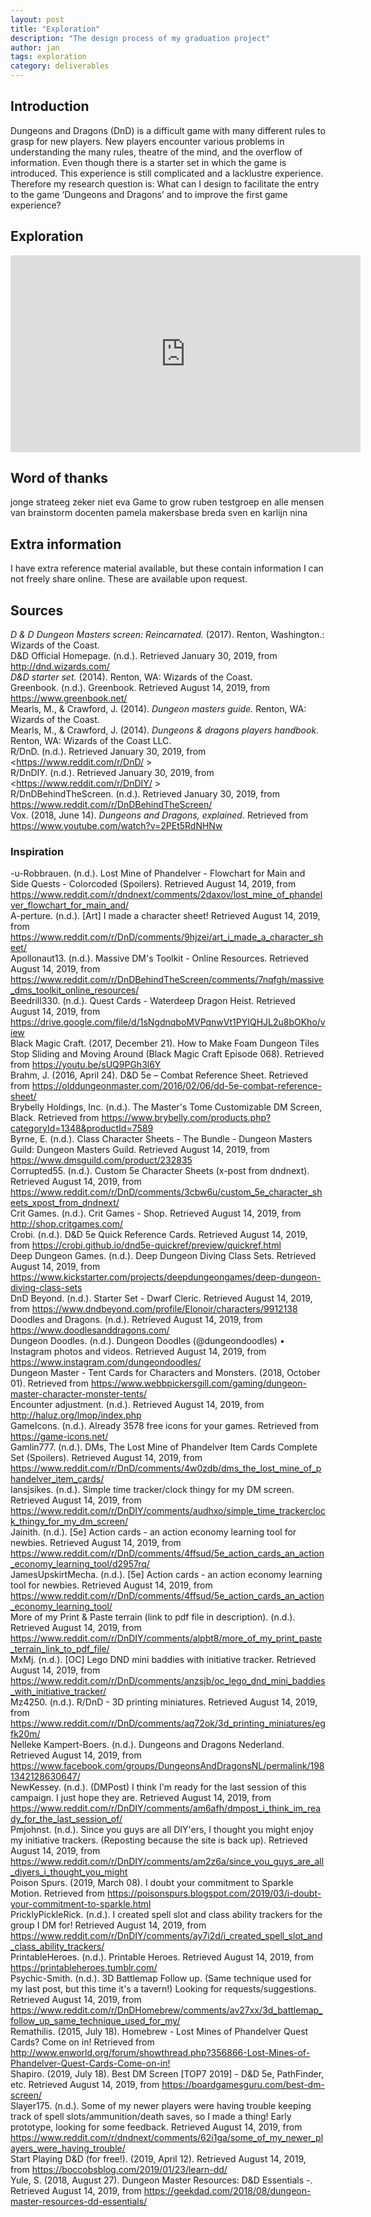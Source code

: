 ```yaml
---
layout: post
title: "Exploration"
description: "The design process of my graduation project"
author: jan
tags: exploration
category: deliverables
---
```


## Introduction

Dungeons and Dragons (DnD) is a difficult game with many different rules to grasp for new players. New players encounter various problems in understanding the many rules, theatre of the mind, and the overflow of information. Even though there is a starter set in which the game is introduced. This experience is still complicated and a lacklustre experience. Therefore my research question is: What can I design to facilitate the entry to the game ‘Dungeons and Dragons’ and to improve the first game experience?

## Exploration

<iframe width="560" height="315" src="https://www.youtube-nocookie.com/embed/1RWs0PQkmgg" frameborder="0" allow="accelerometer; autoplay; encrypted-media; gyroscope; picture-in-picture" allowfullscreen></iframe>

## Word of thanks

jonge strateeg
zeker niet eva
Game to grow
ruben
testgroep en alle mensen van brainstorm
docenten
pamela
makersbase breda
sven en karlijn
nina

## Extra information

I have extra reference material available, but these contain information I can not freely share online. These are available upon request.

## Sources
_D & D Dungeon Masters screen: Reincarnated._ (2017). Renton, Washington.: Wizards of the Coast.  
D&D Official Homepage. (n.d.). Retrieved January 30, 2019, from <http://dnd.wizards.com/>  
_D&D starter set._ (2014). Renton, WA: Wizards of the Coast.  
Greenbook. (n.d.). Greenbook. Retrieved August 14, 2019, from <https://www.greenbook.net/>  
Mearls, M., & Crawford, J. (2014). _Dungeon masters guide._ Renton, WA: Wizards of the Coast.  
Mearls, M., & Crawford, J. (2014). _Dungeons & dragons players handbook._ Renton, WA: Wizards of the Coast LLC.  
R/DnD. (n.d.). Retrieved January 30, 2019, from <https://www.reddit.com/r/DnD/  >  
R/DnDIY. (n.d.). Retrieved January 30, 2019, from <https://www.reddit.com/r/DnDIY/  >  
R/DnDBehindTheScreen. (n.d.). Retrieved January 30, 2019, from <https://www.reddit.com/r/DnDBehindTheScreen/>  
Vox. (2018, June 14). _Dungeons and Dragons, explained._ Retrieved from <https://www.youtube.com/watch?v=2PEt5RdNHNw>


### Inspiration

-u-Robbrauen. (n.d.). Lost Mine of Phandelver - Flowchart for Main and Side Quests - Colorcoded (Spoilers). Retrieved August 14, 2019, from <https://www.reddit.com/r/dndnext/comments/2daxov/lost_mine_of_phandelver_flowchart_for_main_and/>  
A-perture. (n.d.). [Art] I made a character sheet! Retrieved August 14, 2019, from <https://www.reddit.com/r/DnD/comments/9hjzei/art_i_made_a_character_sheet/>  
Apollonaut13. (n.d.). Massive DM's Toolkit - Online Resources. Retrieved August 14, 2019, from <https://www.reddit.com/r/DnDBehindTheScreen/comments/7nqfgh/massive_dms_toolkit_online_resources/>  
Beedrill330. (n.d.). Quest Cards - Waterdeep Dragon Heist. Retrieved August 14, 2019, from <https://drive.google.com/file/d/1sNgdnqboMVPqnwVt1PYIQHJL2u8bOKho/view>  
Black Magic Craft. (2017, December 21). How to Make Foam Dungeon Tiles Stop Sliding and Moving Around (Black Magic Craft Episode 068). Retrieved from <https://youtu.be/sUQ9PGh3l6Y>  
Brahm, J. (2016, April 24). D&D 5e – Combat Reference Sheet. Retrieved from <https://olddungeonmaster.com/2016/02/06/dd-5e-combat-reference-sheet/>  
Brybelly Holdings, Inc. (n.d.). The Master's Tome Customizable DM Screen, Black. Retrieved from <https://www.brybelly.com/products.php?categoryId=1348&productId=7589>  
Byrne, E. (n.d.). Class Character Sheets - The Bundle - Dungeon Masters Guild: Dungeon Masters Guild. Retrieved August 14, 2019, from <https://www.dmsguild.com/product/232835>  
Corrupted55. (n.d.). Custom 5e Character Sheets (x-post from dndnext). Retrieved August 14, 2019, from <https://www.reddit.com/r/DnD/comments/3cbw6u/custom_5e_character_sheets_xpost_from_dndnext/>  
Crit Games. (n.d.). Crit Games - Shop. Retrieved August 14, 2019, from <http://shop.critgames.com/>  
Crobi. (n.d.). D&D 5e Quick Reference Cards. Retrieved August 14, 2019, from <https://crobi.github.io/dnd5e-quickref/preview/quickref.html>  
Deep Dungeon Games. (n.d.). Deep Dungeon Diving Class Sets. Retrieved August 14, 2019, from <https://www.kickstarter.com/projects/deepdungeongames/deep-dungeon-diving-class-sets>  
DnD Beyond. (n.d.). Starter Set - Dwarf Cleric. Retrieved August 14, 2019, from <https://www.dndbeyond.com/profile/Elonoir/characters/9912138>  
Doodles and Dragons. (n.d.). Retrieved August 14, 2019, from <https://www.doodlesanddragons.com/>  
Dungeon Doodles. (n.d.). Dungeon Doodles (@dungeondoodles) • Instagram photos and videos. Retrieved August 14, 2019, from <https://www.instagram.com/dungeondoodles/>  
Dungeon Master - Tent Cards for Characters and Monsters. (2018, October 01). Retrieved from <https://www.webbpickersgill.com/gaming/dungeon-master-character-monster-tents/>  
Encounter adjustment. (n.d.). Retrieved August 14, 2019, from <http://haluz.org/lmop/index.php>  
GameIcons. (n.d.). Already 3578 free icons for your games. Retrieved from <https://game-icons.net/>  
Gamlin777. (n.d.). DMs, The Lost Mine of Phandelver Item Cards Complete Set (Spoilers). Retrieved August 14, 2019, from <https://www.reddit.com/r/DnD/comments/4w0zdb/dms_the_lost_mine_of_phandelver_item_cards/>  
Iansjsikes. (n.d.). Simple time tracker/clock thingy for my DM screen. Retrieved August 14, 2019, from <https://www.reddit.com/r/DnDIY/comments/audhxo/simple_time_trackerclock_thingy_for_my_dm_screen/>  
Jainith. (n.d.). [5e] Action cards - an action economy learning tool for newbies. Retrieved August 14, 2019, from <https://www.reddit.com/r/DnD/comments/4ffsud/5e_action_cards_an_action_economy_learning_tool/d2957rq/>  
JamesUpskirtMecha. (n.d.). [5e] Action cards - an action economy learning tool for newbies. Retrieved August 14, 2019, from <https://www.reddit.com/r/DnD/comments/4ffsud/5e_action_cards_an_action_economy_learning_tool/>  
More of my Print & Paste terrain (link to pdf file in description). (n.d.). Retrieved August 14, 2019, from <https://www.reddit.com/r/DnDIY/comments/alpbt8/more_of_my_print_paste_terrain_link_to_pdf_file/>  
MxMj. (n.d.). [OC] Lego DND mini baddies with initiative tracker. Retrieved August 14, 2019, from <https://www.reddit.com/r/DnD/comments/anzsjb/oc_lego_dnd_mini_baddies_with_initiative_tracker/>  
Mz4250. (n.d.). R/DnD - 3D printing miniatures. Retrieved August 14, 2019, from <https://www.reddit.com/r/DnD/comments/aq72ok/3d_printing_miniatures/egfk20m/>  
Nelleke Kampert-Boers. (n.d.). Dungeons and Dragons Nederland. Retrieved August 14, 2019, from <https://www.facebook.com/groups/DungeonsAndDragonsNL/permalink/1981342128630647/>  
NewKessey. (n.d.). (DMPost) I think I'm ready for the last session of this campaign. I just hope they are. Retrieved August 14, 2019, from <https://www.reddit.com/r/DnDIY/comments/am6afh/dmpost_i_think_im_ready_for_the_last_session_of/>  
Pmjohnst. (n.d.). Since you guys are all DIY'ers, I thought you might enjoy my initiative trackers. (Reposting because the site is back up). Retrieved August 14, 2019, from <https://www.reddit.com/r/DnDIY/comments/am2z6a/since_you_guys_are_all_diyers_i_thought_you_might>  
Poison Spurs. (2019, March 08). I doubt your commitment to Sparkle Motion. Retrieved from <https://poisonspurs.blogspot.com/2019/03/i-doubt-your-commitment-to-sparkle.html>  
PricklyPickleRick. (n.d.). I created spell slot and class ability trackers for the group I DM for! Retrieved August 14, 2019, from <https://www.reddit.com/r/DnDIY/comments/ay7i2d/i_created_spell_slot_and_class_ability_trackers/>  
PrintableHeroes. (n.d.). Printable Heroes. Retrieved August 14, 2019, from <https://printableheroes.tumblr.com/>  
Psychic-Smith. (n.d.). 3D Battlemap Follow up. (Same technique used for my last post, but this time it's a tavern!) Looking for requests/suggestions. Retrieved August 14, 2019, from <https://www.reddit.com/r/DnDHomebrew/comments/av27xx/3d_battlemap_follow_up_same_technique_used_for_my/>  
Remathilis. (2015, July 18). Homebrew - Lost Mines of Phandelver Quest Cards? Come on in! Retrieved from <http://www.enworld.org/forum/showthread.php?356866-Lost-Mines-of-Phandelver-Quest-Cards-Come-on-in!>  
Shapiro. (2019, July 18). Best DM Screen [TOP7 2019] - D&D 5e, PathFinder, etc. Retrieved August 14, 2019, from <https://boardgamesguru.com/best-dm-screen/>  
Slayer175. (n.d.). Some of my newer players were having trouble keeping track of spell slots/ammunition/death saves, so I made a thing! Early prototype, looking for some feedback. Retrieved August 14, 2019, from <https://www.reddit.com/r/dndnext/comments/62i1ga/some_of_my_newer_players_were_having_trouble/>  
Start Playing D&D (for free!). (2019, April 12). Retrieved August 14, 2019, from <https://boccobsblog.com/2019/01/23/learn-dd/>  
Yule, S. (2018, August 27). Dungeon Master Resources: D&D Essentials -. Retrieved August 14, 2019, from <https://geekdad.com/2018/08/dungeon-master-resources-dd-essentials/>  